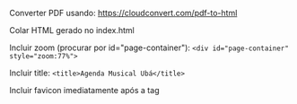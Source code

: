 Converter PDF usando:
https://cloudconvert.com/pdf-to-html

Colar HTML gerado no index.html

Incluir zoom (procurar por id="page-container"):
```<div id="page-container" style="zoom:77%">```

Incluir title:
```<title>Agenda Musical Ubá</title>```

Incluir favicon imediatamente após a tag <title>, ao final da tag <head>:
```<link rel="icon" type="image/x-icon" href="./music.ico">```

Fazer deploy:
```firebase logout```
```firebase login```
```firebase deploy --only hosting```